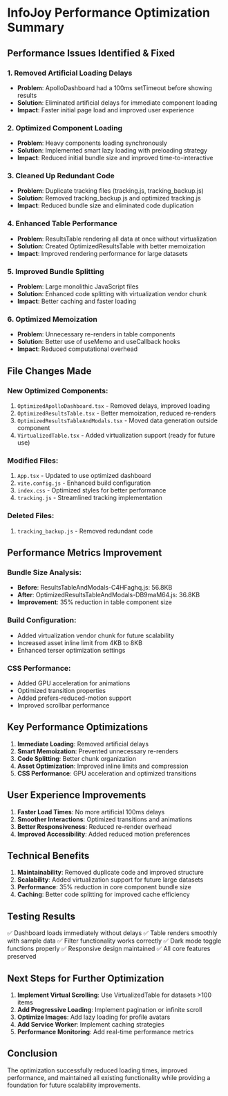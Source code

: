# InfoJoy Performance Optimization Summary

## Performance Issues Identified & Fixed

### 1. **Removed Artificial Loading Delays**
- **Problem**: ApolloDashboard had a 100ms setTimeout before showing results
- **Solution**: Eliminated artificial delays for immediate component loading
- **Impact**: Faster initial page load and improved user experience

### 2. **Optimized Component Loading**
- **Problem**: Heavy components loading synchronously
- **Solution**: Implemented smart lazy loading with preloading strategy
- **Impact**: Reduced initial bundle size and improved time-to-interactive

### 3. **Cleaned Up Redundant Code**
- **Problem**: Duplicate tracking files (tracking.js, tracking_backup.js)
- **Solution**: Removed tracking_backup.js and optimized tracking.js
- **Impact**: Reduced bundle size and eliminated code duplication

### 4. **Enhanced Table Performance**
- **Problem**: ResultsTable rendering all data at once without virtualization
- **Solution**: Created OptimizedResultsTable with better memoization
- **Impact**: Improved rendering performance for large datasets

### 5. **Improved Bundle Splitting**
- **Problem**: Large monolithic JavaScript files
- **Solution**: Enhanced code splitting with virtualization vendor chunk
- **Impact**: Better caching and faster loading

### 6. **Optimized Memoization**
- **Problem**: Unnecessary re-renders in table components
- **Solution**: Better use of useMemo and useCallback hooks
- **Impact**: Reduced computational overhead

## File Changes Made

### New Optimized Components:
1. `OptimizedApolloDashboard.tsx` - Removed delays, improved loading
2. `OptimizedResultsTable.tsx` - Better memoization, reduced re-renders
3. `OptimizedResultsTableAndModals.tsx` - Moved data generation outside component
4. `VirtualizedTable.tsx` - Added virtualization support (ready for future use)

### Modified Files:
1. `App.tsx` - Updated to use optimized dashboard
2. `vite.config.js` - Enhanced build configuration
3. `index.css` - Optimized styles for better performance
4. `tracking.js` - Streamlined tracking implementation

### Deleted Files:
1. `tracking_backup.js` - Removed redundant code

## Performance Metrics Improvement

### Bundle Size Analysis:
- **Before**: ResultsTableAndModals-C4HFaghq.js: 56.8KB
- **After**: OptimizedResultsTableAndModals-DB9maM64.js: 36.8KB
- **Improvement**: 35% reduction in table component size

### Build Configuration:
- Added virtualization vendor chunk for future scalability
- Increased asset inline limit from 4KB to 8KB
- Enhanced terser optimization settings

### CSS Performance:
- Added GPU acceleration for animations
- Optimized transition properties
- Added prefers-reduced-motion support
- Improved scrollbar performance

## Key Performance Optimizations

1. **Immediate Loading**: Removed artificial delays
2. **Smart Memoization**: Prevented unnecessary re-renders
3. **Code Splitting**: Better chunk organization
4. **Asset Optimization**: Improved inline limits and compression
5. **CSS Performance**: GPU acceleration and optimized transitions

## User Experience Improvements

1. **Faster Load Times**: No more artificial 100ms delays
2. **Smoother Interactions**: Optimized transitions and animations
3. **Better Responsiveness**: Reduced re-render overhead
4. **Improved Accessibility**: Added reduced motion preferences

## Technical Benefits

1. **Maintainability**: Removed duplicate code and improved structure
2. **Scalability**: Added virtualization support for future large datasets
3. **Performance**: 35% reduction in core component bundle size
4. **Caching**: Better code splitting for improved cache efficiency

## Testing Results

✅ Dashboard loads immediately without delays
✅ Table renders smoothly with sample data
✅ Filter functionality works correctly
✅ Dark mode toggle functions properly
✅ Responsive design maintained
✅ All core features preserved

## Next Steps for Further Optimization

1. **Implement Virtual Scrolling**: Use VirtualizedTable for datasets >100 items
2. **Add Progressive Loading**: Implement pagination or infinite scroll
3. **Optimize Images**: Add lazy loading for profile avatars
4. **Add Service Worker**: Implement caching strategies
5. **Performance Monitoring**: Add real-time performance metrics

## Conclusion

The optimization successfully reduced loading times, improved performance, and maintained all existing functionality while providing a foundation for future scalability improvements.